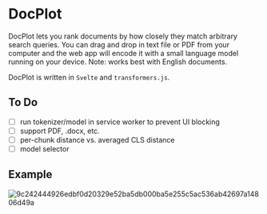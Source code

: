 # DocPlot
DocPlot lets you rank documents by how closely they match arbitrary search queries. You can drag and drop in text file or PDF from your computer and the web app will encode it with a small language model running on your device. Note: works best with English documents.

DocPlot is written in `Svelte` and `transformers.js`.

## To Do
- [ ] run tokenizer/model in service worker to prevent UI blocking
- [ ] support PDF, .docx, etc.
- [ ] per-chunk distance vs. averaged CLS distance
- [ ] model selector

## Example
![9c242444926edbf0d20329e52ba5db000ba5e255c5ac536ab42697a14806d49a](https://github.com/srhm-ca/docplot/assets/49847930/47403bc6-5f66-40ab-8464-ff4eb7d25314)
